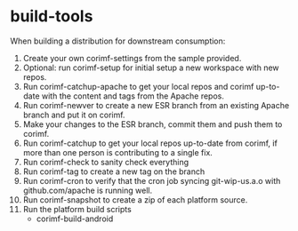 build-tools
===========

When building a distribution for downstream consumption:

1. Create your own corimf-settings from the sample provided.
1. Optional: run corimf-setup for initial setup a new workspace with new repos.
1. Run corimf-catchup-apache to get your local repos and corimf up-to-date
   with the content and tags from the Apache repos.
1. Run corimf-newver to create a new ESR branch from an existing Apache branch
   and put it on corimf.
1. Make your changes to the ESR branch, commit them and push them to corimf.
1. Run corimf-catchup to get your local repos up-to-date from corimf, if more
   than one person is contributing to a single fix.
1. Run corimf-check to sanity check everything
1. Run corimf-tag to create a new tag on the branch
1. Run corimf-cron to verify that the cron job syncing git-wip-us.a.o with
   github.com/apache is running well.
1. Run corimf-snapshot to create a zip of each platform source.
1. Run the platform build scripts
   - corimf-build-android

